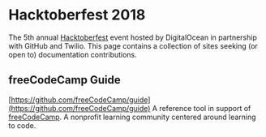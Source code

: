 # Hacktoberfest 2018
The 5th annual [Hacktoberfest](https://hacktoberfest.digitalocean.com) event hosted by DigitalOcean in partnership with GitHub
and Twilio. This page contains a collection of sites seeking (or open to) documentation contributions.

## freeCodeCamp Guide
[https://github.com/freeCodeCamp/guide](https://github.com/freeCodeCamp/guide)
A reference tool in support of [freeCodeCamp](https://www.freecodecamp.org/). A nonprofit learning community centered around 
learning to code.
